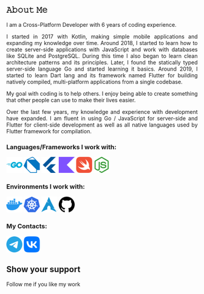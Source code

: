 ## 𝙰𝚋𝚘𝚞𝚝 𝙼𝚎

<p align="justify"> I am a Cross-Platform Developer with 6 years of coding experience. </p>
<p align="justify"> I started in 2017 with Kotlin, making simple mobile applications and expanding my knowledge over time. Around 2018, I started to learn how to create server-side applications with JavaScript and work with databases like SQLite and PostgreSQL. During this time I also began to learn clean architecture patterns and its principles. Later, I found the statically typed server-side language Go and started learning it basics. Around 2019, I started to learn Dart lang and its framework named Flutter for building natively compiled, multi-platform applications from a single codebase. </p>
<p align="justify"> My goal with coding is to help others. I enjoy being able to create something that other people can use to make their lives easier. </p>
<p align="justify"> Over the last few years, my knowledge and experience with development have expanded. I am fluent in using Go / JavaScript for server-side and Flutter for client-side development as well as all native languages used by Flutter framework for compilation. </p>

### Languages/Frameworks I work with:
<a href="https://go.dev/"><img alt="Go" title="Go" src="/logos/go-color.svg" height="42" background-color=red></a>
<a href="https://dart.dev/"><img alt="Dart" title="Dart" src="/logos/dart-color.svg" height="42"></a>
<a href="https://flutter.dev/"><img alt="Flutter" title="Flutter" src="/logos/flutter-color.svg" height="42"></a>
<a href="https://kotlinlang.org/"><img alt="Kotlin" title="Kotlin" src="/logos/kotlin-color.svg" height="42"></a>
<a href="https://developer.apple.com/swift/"><img alt="Swift" title="Swift" src="/logos/swift-color.svg" height="42"></a>
<a href="https://nodejs.org/en"><img alt="NodeJS" title="NodeJS" src="/logos/nodedotjs-color.svg" height="42"></a>

### Environments I work with:
<a href="https://www.docker.com/"><img alt="Docker" title="Docker" src="/logos/docker-color.svg" height="42"></a>
<a href="https://kubernetes.io/"><img alt="Kubernetes" title="Kubernetes" src="/logos/kubernetes-color.svg" height="42"></a>
<a href="https://archlinux.org/"><img alt="Arch Linux" title="Arch Linux" src="/logos/archlinux-color.svg" height="42"></a>
<a href="https://github.com/"><img alt="GitHub" title="GitHub" src="/logos/github.svg" height="42"></a>

### My Contacts:
<a href="https://web.telegram.org/#@fox_js"><img alt="Telegram" title="Telegram" src="/logos/telegram-color.svg" height="42"></a>
<a href="https://vk.com/pocket_red_fox"><img alt="VK" title="VK" src="/logos/vk-color.svg" height="42"></a>

## Show your support
Follow me if you like my work
